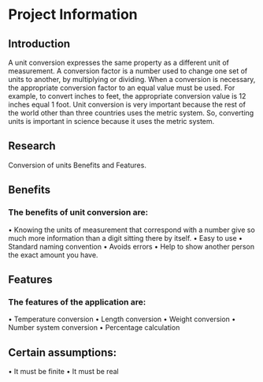 # Project Information

## Introduction
A unit conversion expresses the same property as a different unit of measurement. A conversion factor is a number used to change one set of units to another, by multiplying or dividing. When a conversion is necessary, the appropriate conversion factor to an equal value must be used. For example, to convert inches to feet, the appropriate conversion value is 12 inches equal 1 foot. Unit conversion is very important because the rest of the world other than three countries uses the metric system. So, converting units is important in science because it uses the metric system.
## Research
Conversion of units Benefits and Features.
## Benefits
### The benefits of unit conversion are:
•	Knowing the units of measurement that correspond with a number give so much more information than a digit sitting there by itself.
•	Easy to use
•	Standard naming convention
•	Avoids errors
•	Help to show another person the exact amount you have.
## Features
### The features of the application are:
•	Temperature conversion
•	Length conversion
•	Weight conversion
•	Number system conversion
•	Percentage calculation
## Certain assumptions:
•	It must be finite
•	It must be real
